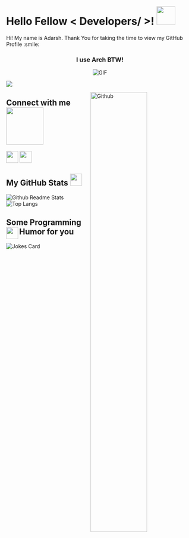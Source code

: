 <h1> Hello Fellow < Developers/ >! <img src = "https://raw.githubusercontent.com/MartinHeinz/MartinHeinz/master/wave.gif" width = 50px> </h1>
<p align='center'>  
</p>
<div size='20px'> Hi! My name is Adarsh. Thank You for taking the time to view my GitHub Profile :smile: 
</div>
  
<h3 align="center"> I use Arch BTW! </h3>
<p align="center">
<img align="center" alt="GIF" src="https://static.apester.com/user-images/66/66990c9c68ef205ac02683b905a15dc5.gif" /></p>

  
![](https://komarev.com/ghpvc/?username=theCode-Breaker&color=F28FAD&style=flat-square)

<img width="55%" align="right" alt="Github" src="https://raw.githubusercontent.com/onimur/.github/master/.resources/git-header.svg" />

<h2> Connect with me <img src='https://raw.githubusercontent.com/ShahriarShafin/ShahriarShafin/main/Assets/handshake.gif' width="100px"> </h2>
<a href = 'https://www.github.com/theCode-Breaker'> <img width = '32px' align= 'center' src="https://cdn-icons-png.flaticon.com/512/733/733553.png"/></a>
<a href = 'https://gitlab.com/theCode-Breaker'> <img width = '32px' align= 'center' src="https://cdn-icons-png.flaticon.com/512/5968/5968853.png"/></a>

<h2> My GitHub Stats <img src='https://media1.giphy.com/media/du3J3cXyzhj75IOgvA/giphy.gif?cid=ecf05e47x2g034i9pzwtzzsd3xgg2w9nr94t4tflbbgo3008&rid=giphy.gif' width='32px'> </h2>
  
![Github Readme Stats](https://github-readme-stats.vercel.app/api?username=theCode-Breaker&show_icons=true&bg_color=161320&text_color=D9E0EE&icon_color=DDB6F2&title_color=96CDFB)
![Top Langs](https://github-readme-stats.vercel.app/api/top-langs/?username=theCode-Breaker&layout=compact&bg_color=161320&text_color=D9E0EE&icon_color=DDB6F2&title_color=96CDFB)

<h2> Some Programming Humor for you <img align ='left' 
src='https://media2.giphy.com/media/UQDSBzfyiBKvgFcSTw/giphy.gif?cid=ecf05e47p3cd513axbek3f56ti3jzizq8hincw20jauyyfyw&rid=giphy.gif' width = '32px'></h2>

![Jokes Card](https://readme-jokes.vercel.app/api?hideBorder&theme=tokyonight)
